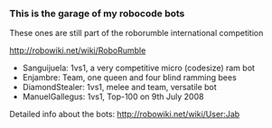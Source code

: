 ### This is the garage of my robocode bots
These ones are still part of the roborumble international competition

http://robowiki.net/wiki/RoboRumble

* Sanguijuela: 1vs1, a very competitive micro (codesize) ram bot
* Enjambre: Team, one queen and four blind ramming bees
* DiamondStealer: 1vs1, melee and team, versatile bot
* ManuelGallegus: 1vs1, Top-100 on 9th July 2008

Detailed info about the bots: http://robowiki.net/wiki/User:Jab
